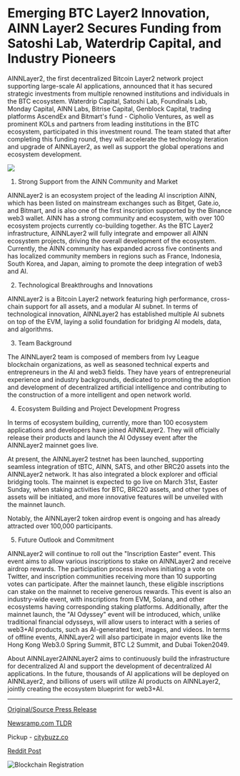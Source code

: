# Emerging BTC Layer2 Innovation, AINN Layer2 Secures Funding from Satoshi Lab, Waterdrip Capital, and Industry Pioneers

AINNLayer2, the first decentralized Bitcoin Layer2 network project supporting large-scale AI applications, announced that it has secured strategic investments from multiple renowned institutions and individuals in the BTC ecosystem. Waterdrip Capital, Satoshi Lab, Foundinals Lab, Monday Capital, AlNN Labs, Bitrise Capital, Genblock Capital, trading platforms AscendEx and Bitmart's fund - Cipholio Ventures, as well as prominent KOLs and partners from leading institutions in the BTC ecosystem, participated in this investment round. The team stated that after completing this funding round, they will accelerate the technology iteration and upgrade of AINNLayer2, as well as support the global operations and ecosystem development.

![](https://blockchainwire.s3.amazonaws.com/BitMartExchange/editor_image/47207f34-7d00-4190-9c6d-7b82c5d8a843.png)

1. Strong Support from the AINN Community and Market

AINNLayer2 is an ecosystem project of the leading AI inscription AINN, which has been listed on mainstream exchanges such as Bitget, Gate.io, and Bitmart, and is also one of the first inscription supported by the Binance web3 wallet. AINN has a strong community and ecosystem, with over 100 ecosystem projects currently co-building together. As the BTC Layer2 infrastructure, AINNLayer2 will fully integrate and empower all AINN ecosystem projects, driving the overall development of the ecosystem. Currently, the AINN community has expanded across five continents and has localized community members in regions such as France, Indonesia, South Korea, and Japan, aiming to promote the deep integration of web3 and AI.

2. Technological Breakthroughs and Innovations

AINNLayer2 is a Bitcoin Layer2 network featuring high performance, cross-chain support for all assets, and a modular AI subnet. In terms of technological innovation, AINNLayer2 has established multiple AI subnets on top of the EVM, laying a solid foundation for bridging AI models, data, and algorithms.

3. Team Background

The AINNLayer2 team is composed of members from Ivy League blockchain organizations, as well as seasoned technical experts and entrepreneurs in the AI and web3 fields. They have years of entrepreneurial experience and industry backgrounds, dedicated to promoting the adoption and development of decentralized artificial intelligence and contributing to the construction of a more intelligent and open network world.

4. Ecosystem Building and Project Development Progress

In terms of ecosystem building, currently, more than 100 ecosystem applications and developers have joined AINNLayer2. They will officially release their products and launch the AI Odyssey event after the AINNLayer2 mainnet goes live.

At present, the AINNLayer2 testnet has been launched, supporting seamless integration of tBTC, AINN, SATS, and other BRC20 assets into the AINNLayer2 network. It has also integrated a block explorer and official bridging tools. The mainnet is expected to go live on March 31st, Easter Sunday, when staking activities for BTC, BRC20 assets, and other types of assets will be initiated, and more innovative features will be unveiled with the mainnet launch.

Notably, the AINNLayer2 token airdrop event is ongoing and has already attracted over 100,000 participants.

5. Future Outlook and Commitment

AINNLayer2 will continue to roll out the "Inscription Easter" event. This event aims to allow various inscriptions to stake on AINNLayer2 and receive airdrop rewards. The participation process involves initiating a vote on Twitter, and inscription communities receiving more than 10 supporting votes can participate. After the mainnet launch, these eligible inscriptions can stake on the mainnet to receive generous rewards. This event is also an industry-wide event, with inscriptions from EVM, Solana, and other ecosystems having corresponding staking platforms. Additionally, after the mainnet launch, the "AI Odyssey" event will be introduced, which, unlike traditional financial odysseys, will allow users to interact with a series of web3+AI products, such as AI-generated text, images, and videos. In terms of offline events, AINNLayer2 will also participate in major events like the Hong Kong Web3.0 Spring Summit, BTC L2 Summit, and Dubai Token2049.

About AINNLayer2AINNLayer2 aims to continuously build the infrastructure for decentralized AI and support the development of decentralized AI applications. In the future, thousands of AI applications will be deployed on AINNLayer2, and billions of users will utilize AI products on AINNLayer2, jointly creating the ecosystem blueprint for web3+AI. 

---

[Original/Source Press Release](https://blockchainwire.io/press-release/emerging-btc-layer2-innovation-ainn-layer2-secures-funding-from-satoshi-lab-waterdrip-capital-and-industry-pioneers)
                    

[Newsramp.com TLDR](https://newsramp.com/curated-news/ainnlayer2-secures-strategic-investments-for-bitcoin-layer2-network-project/b965aa50c366167730eef5f72176d120) 


Pickup - [citybuzz.co](https://citybuzz.co/2024/03/21/ainn-layer2-secures-funding-to-drive-decentralized-ai-on-bitcoin)
 



[Reddit Post](https://www.reddit.com/r/technology_press/comments/1bko8i0/ainnlayer2_secures_strategic_investments_for/) 



![Blockchain Registration](https://cdn.newsramp.app/blockchainwire/qrcode/243/22/numbHyDJ.webp)